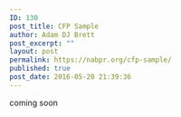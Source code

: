 ```yaml
---
ID: 130
post_title: CFP Sample
author: Adam DJ Brett
post_excerpt: ""
layout: post
permalink: https://nabpr.org/cfp-sample/
published: true
post_date: 2016-05-20 21:39:36
---
```

coming soon